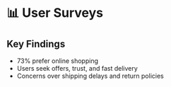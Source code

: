 # 📊 User Surveys

## Key Findings
- 73% prefer online shopping
- Users seek offers, trust, and fast delivery
- Concerns over shipping delays and return policies
